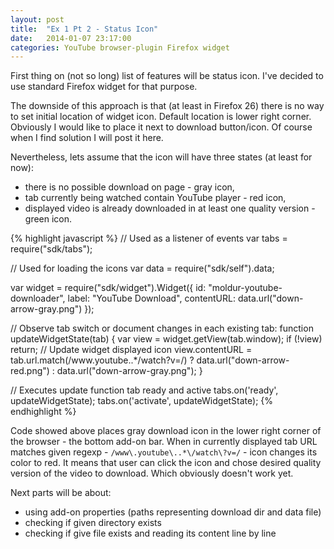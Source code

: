 ```yaml
---
layout: post
title:  "Ex 1 Pt 2 - Status Icon"
date:   2014-01-07 23:17:00
categories: YouTube browser-plugin Firefox widget
---
```


First thing on (not so long) list of features will be status icon.
I've decided to use standard Firefox widget for that purpose.

The downside of this approach is that (at least in Firefox 26) there
is no way to set initial location of widget icon. Default location
is lower right corner. Obviously I would like to place it next to download 
button/icon. Of course when I find solution I will post it here.

Nevertheless, lets assume that the icon will have three states (at least for
now):

- there is no possible download on page - gray icon,
- tab currently being watched contain YouTube player - red icon,
- displayed video is already downloaded in at least one quality version - green icon.

{% highlight javascript %}
// Used as a listener of events
var tabs = require("sdk/tabs");

// Used for loading the icons
var data = require("sdk/self").data;

var widget = require("sdk/widget").Widget({
    id: "moldur-youtube-downloader",
    label: "YouTube Download",
    contentURL: data.url("down-arrow-gray.png")
});

// Observe tab switch or document changes in each existing tab:
function updateWidgetState(tab) {
    var view = widget.getView(tab.window);
    if (!view) return;
    // Update widget displayed icon
    view.contentURL = tab.url.match(/www\.youtube\..*\/watch\?v=/) ? 
        data.url("down-arrow-red.png") : data.url("down-arrow-gray.png");
}

// Executes update function tab ready and active
tabs.on('ready', updateWidgetState);
tabs.on('activate', updateWidgetState);
{% endhighlight %}

Code showed above places gray download icon in the lower right corner
of the browser - the bottom add-on bar. When in currently displayed tab URL 
matches given regexp - `/www\.youtube\..*\/watch\?v=/` - icon changes its
color to red. It means that user can click the icon and chose desired
quality version of the video to download. Which obviously doesn't work yet.

Next parts will be about:

- using add-on properties (paths representing download dir and data file)
- checking if given directory exists
- checking if give file exists and reading its content line by line
